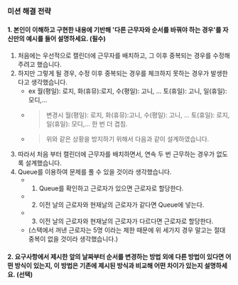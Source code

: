 ### 미션 해결 전략

#### 1. 본인이 이해하고 구현한 내용에 기반해 '다른 근무자와 순서를 바꿔야 하는 경우'를 자신만의 예시를 들어 설명하세요. (필수)

1. 처음에는 우선적으로 캘린더에 근무자를 배치하고, 그 이후 중복되는 경우를 수정해주려고 했습니다.
2. 하지만 그렇게 될 경우, 수정 이후 중복되는 경우를 체크하지 못하는 경우가 발생한다고 생각했습니다.
   - ex 월(평일): 로지, 화(휴뮤):로지, 수(평일): 고니, ... 토(휴일): 고니, 일(휴일): 모디,...
   - > 변경시 월(평일): 로지, 화(휴뮤):고니, 수(평일): 고니, ... 토(휴일): 로지, 일(휴일): 모디,... 한 번 더 겹침.
   - > 위와 같은 상황을 방지하기 위해서 다음과 같이 설계하였습니다.
3. 따라서 처음 부터 캘린더에 근무자를 배치하면서, 연속 두 번 근무하는 경우가 없도록 설계했습니다.
4. Queue를 이용하여 문제를 풀 수 있을 것이라 생각했습니다.
   - 1. Queue를 확인하고 근로자가 있으면 근로자로 할당한다.
   - 2. 이전 날의 근로자와 현재날의 근로자가 같다면 Queue에 넣는다.
   - 3. 이전 날의 근로자와 현재날의 근로자가 다르다면 근로자로 할당한다.
   - (스택에서 꺼낸 근로자는 5명 이라는 제한 때문에 위 세가지 경우 말고는 절대 중복이 없을 것이라 생각했습니다.)

#### 2. 요구사항에서 제시한 앞의 날짜부터 순서를 변경하는 방법 외에 다른 방법이 있다면 어떤 방식이 있는지, 이 방법은 기존에 제시된 방식과 비교해 어떤 차이가 있는지 설명하세요. (선택)
